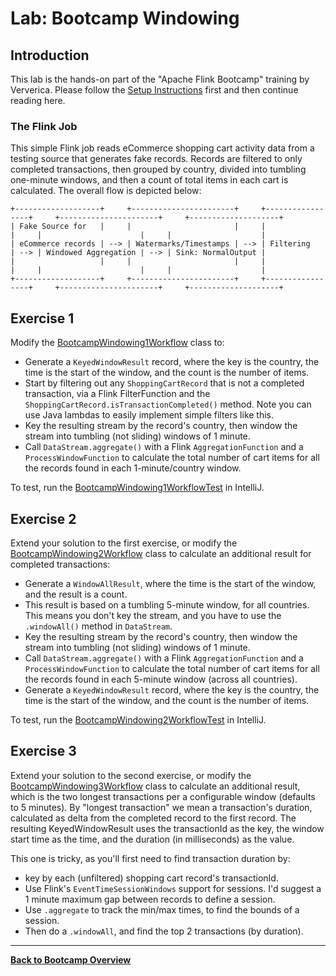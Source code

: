 # Lab: Bootcamp Windowing

## Introduction

This lab is the hands-on part of the "Apache Flink Bootcamp" training by Ververica. 
Please follow the [Setup Instructions](../../README-Bootcamp.md#set-up-your-development-environment) first
and then continue reading here.

### The Flink Job

This simple Flink job reads eCommerce shopping cart activity data from a testing source that generates
fake records. Records are filtered to only completed transactions, then grouped by country, divided
into tumbling one-minute windows, and then a count of total items in each cart is calculated.
The overall flow is depicted below:

```
+-------------------+     +-----------------------+     +-----------------+     +----------------------+     +--------------------+
| Fake Source for   |     |                       |     |                 |     |                      |     |                    |
| eCommerce records | --> | Watermarks/Timestamps | --> | Filtering       | --> | Windowed Aggregation | --> | Sink: NormalOutput |
|                   |     |                       |     |                 |     |                      |     |                    |
+-------------------+     +-----------------------+     +-----------------+     +----------------------+     +--------------------+
```

## Exercise 1

Modify the [BootcampWindowing1Workflow](src/main/java/com/ververica/flink/training/exercises/BootcampWindowing1Workflow.java)
class to:

- Generate a `KeyedWindowResult` record, where the key is the country, the time is
  the start of the window, and the count is the number of items.
- Start by filtering out any `ShoppingCartRecord` that is not a completed transaction, via a
   Flink FilterFunction and the `ShoppingCartRecord.isTransactionCompleted()` method.
   Note you can use Java lambdas to easily implement simple filters like this.
 - Key the resulting stream by the record's country, then window the stream into
   tumbling (not sliding) windows of 1 minute.
- Call `DataStream.aggregate()` with a Flink `AggregationFunction` and a
  `ProcessWindowFunction` to calculate the total number of cart items for
  all the records found in each 1-minute/country window.

To test, run the [BootcampWindowing1WorkflowTest](src/main/java/com/ververica/flink/training/exercises/BootcampWindowing1WorkflowTest.java)
in IntelliJ.

## Exercise 2

Extend your solution to the first exercise, or modify the [BootcampWindowing2Workflow](src/main/java/com/ververica/flink/training/exercises/BootcampWindowing2Workflow.java)
class to calculate an additional result for completed transactions:

- Generate a `WindowAllResult`, where the time is the start of
  the window, and the result is a count.
- This result is based on a tumbling 5-minute window, for all countries. This
  means you don't key the stream, and you have to use the `.windowAll()` method
  in `DataStream`.
- Key the resulting stream by the record's country, then window the stream into
  tumbling (not sliding) windows of 1 minute.
- Call `DataStream.aggregate()` with a Flink `AggregationFunction` and a
  `ProcessWindowFunction` to calculate the total number of cart items for 
  all the records found in each 5-minute window (across all countries).
- Generate a `KeyedWindowResult` record, where the key is the country, the time is
  the start of the window, and the count is the number of items.

To test, run the [BootcampWindowing2WorkflowTest](src/main/java/com/ververica/flink/training/exercises/BootcampWindowing2WorkflowTest.java)
in IntelliJ.

## Exercise 3

Extend your solution to the second exercise, or modify the [BootcampWindowing3Workflow](src/main/java/com/ververica/flink/training/exercises/BootcampWindowing3Workflow.java)
class to calculate an additional result, which is the two longest transactions per
a configurable window (defaults to 5 minutes). By "longest transaction" we mean a 
transaction's duration, calculated as delta from the completed record to the
first record. The resulting KeyedWindowResult uses the transactionId as the key,
the window start time as the time, and the duration (in milliseconds) as the value.

This one is tricky, as you'll first need to find transaction duration by:

 - key by each (unfiltered) shopping cart record's transactionId.
 - Use Flink's `EventTimeSessionWindows` support for sessions. I'd suggest a
   1 minute maximum gap between records to define a session.
 - Use `.aggregate` to track the min/max times, to find the bounds of a session.
 - Then do a `.windowAll`, and find the top 2 transactions (by duration).

-----

[**Back to Bootcamp Overview**](../../README-bootcamp.md)
